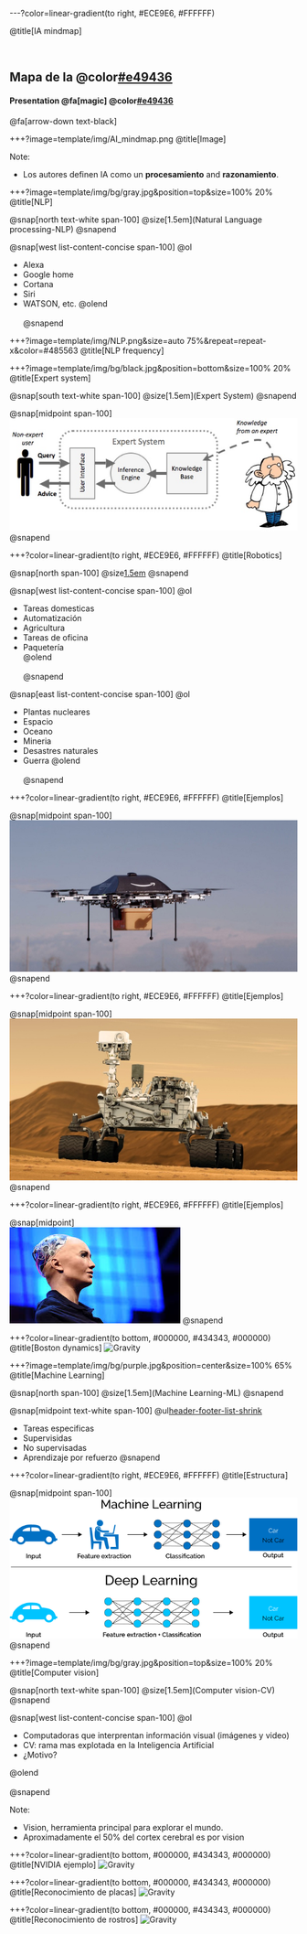 ---?color=linear-gradient(to right, #ECE9E6, #FFFFFF)

@title[IA mindmap]

<br>

## Mapa de la @color[#e49436](IA)
#### Presentation @fa[magic] @color[#e49436](Magic)

@fa[arrow-down text-black]


+++?image=template/img/AI_mindmap.png
@title[Image]

Note:

- Los autores definen IA como un **procesamiento** and **razonamiento**.


+++?image=template/img/bg/gray.jpg&position=top&size=100% 20%
@title[NLP]

@snap[north text-white span-100]
@size[1.5em](Natural Language processing-NLP)
@snapend

@snap[west list-content-concise span-100]
@ol
- Alexa
- Google home
- Cortana
- Siri
- WATSON, etc.
@olend
<br><br>
@snapend

+++?image=template/img/NLP.png&size=auto 75%&repeat=repeat-x&color=#485563
@title[NLP frequency]

+++?image=template/img/bg/black.jpg&position=bottom&size=100% 20%
@title[Expert system]

@snap[south text-white span-100]
@size[1.5em](Expert System)
@snapend

@snap[midpoint span-100]
<br>
![DATAFLOW](template/img/Expert_system.png)
@snapend


+++?color=linear-gradient(to right, #ECE9E6, #FFFFFF)
@title[Robotics]

@snap[north span-100]
@size[1.5em](Robotics)
@snapend


@snap[west list-content-concise span-100]
@ol
- Tareas domesticas
- Automatización
- Agricultura
- Tareas de oficina
- Paquetería  
@olend
<br><br>
@snapend

@snap[east list-content-concise span-100]
@ol
- Plantas nucleares
- Espacio
- Oceano
- Mineria
- Desastres naturales
- Guerra
@olend
<br><br>
@snapend

+++?color=linear-gradient(to right, #ECE9E6, #FFFFFF)
@title[Ejemplos]

@snap[midpoint span-100]
<br>
![DATAFLOW](template/img/Drone.jpg)
@snapend

+++?color=linear-gradient(to right, #ECE9E6, #FFFFFF)
@title[Ejemplos]

@snap[midpoint span-100]
<br>
![DATAFLOW](template/img/Space_robot.jpg)
@snapend



+++?color=linear-gradient(to right, #ECE9E6, #FFFFFF)
@title[Ejemplos]

@snap[midpoint]
<br>
![DATAFLOW](template/img/sophia.jpg)
@snapend


+++?color=linear-gradient(to bottom, #000000, #434343,  #000000)
@title[Boston dynamics]
![Gravity](https://www.youtube.com/embed/LikxFZZO2sk)


+++?image=template/img/bg/purple.jpg&position=center&size=100% 65%
@title[Machine Learning]

@snap[north span-100]
@size[1.5em](Machine Learning-ML)
@snapend

@snap[midpoint text-white span-100]
@ul[header-footer-list-shrink](false)
- Tareas especificas
- Supervisidas
- No supervisadas
- Aprendizaje por refuerzo
@snapend

+++?color=linear-gradient(to right, #ECE9E6, #FFFFFF)
@title[Estructura]

@snap[midpoint span-100]
<br>
![DATAFLOW](template/img/ML.png)
@snapend



+++?image=template/img/bg/gray.jpg&position=top&size=100% 20%
@title[Computer vision]

@snap[north text-white span-100]
@size[1.5em](Computer vision-CV)
@snapend

@snap[west list-content-concise span-100]
@ol
- Computadoras que interprentan información visual (imágenes y video)
- CV: rama mas explotada en la Inteligencia Artificial
- ¿Motivo?

@olend
<br><br>
@snapend


Note:

- Vision, herramienta principal para explorar el mundo.
- Aproximadamente el 50% del cortex cerebral es por vision


+++?color=linear-gradient(to bottom, #000000, #434343,  #000000)
@title[NVIDIA ejemplo]
![Gravity](https://www.youtube.com/embed/0rc4RqYLtEU)

+++?color=linear-gradient(to bottom, #000000, #434343,  #000000)
@title[Reconocimiento de placas]
![Gravity](https://www.youtube.com/embed/ur6JY2Hl-MM)

+++?color=linear-gradient(to bottom, #000000, #434343,  #000000)
@title[Reconocimiento de rostros]
![Gravity](https://www.youtube.com/embed/dCKl4oGP69s)
